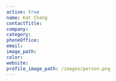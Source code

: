 ```yaml
---
active: true
name: Kat Chang
contactTitle:
company:
category:
phoneOffice:
email:
image_path:
color:
website:
profile_image_path: /images/person.png
---
```

